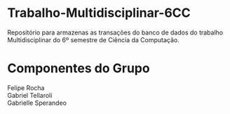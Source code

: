 # Trabalho-Multidisciplinar-6CC
Repositório para armazenas as transações do banco de dados do trabalho Multidisciplinar do 6º semestre de Ciência da Computação.


# Componentes do Grupo
Felipe Rocha<br>
Gabriel Tellaroli<br>
Gabrielle Sperandeo
